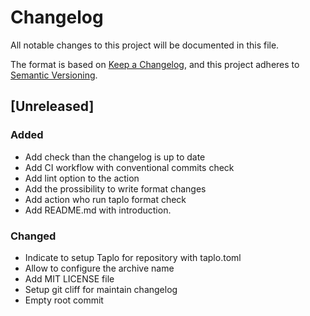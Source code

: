 # Changelog

All notable changes to this project will be documented in this file.

The format is based on [Keep a Changelog](https://keepachangelog.com/en/1.0.0/),
and this project adheres to [Semantic Versioning](https://semver.org/spec/v2.0.0.html).

## [Unreleased]

### Added

- Add check than the changelog is up to date
- Add CI workflow with conventional commits check
- Add lint option to the action
- Add the prossibility to write format changes
- Add action who run taplo format check
- Add README.md with introduction.

### Changed

- Indicate to setup Taplo for repository with taplo.toml
- Allow to configure the archive name
- Add MIT LICENSE file
- Setup git cliff for maintain changelog
- Empty root commit

